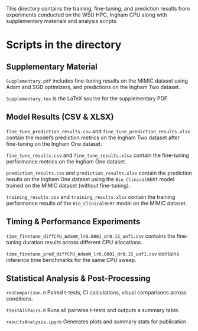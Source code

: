 This directory contains the training, fine-tuning, and prediction results from experiments conducted on the WSU HPC, Ingham CPU along with supplementary materials and analysis scripts.

# Scripts in the directory


## Supplementary Material

`Supplementary.pdf` includes fine-tuning results on the MIMIC dataset using Adam and SGD optimizers, and predictions on the Ingham Two dataset.

`Supplementary.tex` is the LaTeX source for the supplementary PDF. 

## Model Results (CSV & XLSX)

`fine_tune_prediction_results.csv` and `fine_tune_prediction_results.xlsx` contain the model’s prediction metrics on the Ingham Two dataset after fine-tuning on the Ingham One dataset.

`fine_tune_results.csv` and `fine_tune_results.xlsx` contain the fine-tuning performance metrics on the Ingham One dataset.

`prediction_results.csv` and `prediction_results.xlsx` contain the prediction results on the Ingham One dataset using the $\texttt{Bio\_ClinicalBERT}$ model trained on the MIMIC dataset (without fine-tuning).

`training_results.csv` and `training_results.xlsx` contain the training performance results of the $\texttt{Bio\_ClinicalBERT}$ model on the MIMIC dataset.


## Timing & Performance Experiments

`time_finetune_diffCPU_AdamW_lr0.0001_dr0.15_unf1.csv` contains the fine-tuning duration results across different CPU allocations.

`time_finetune_pred_diffCPU_AdamW_lr0.0001_dr0.15_unf1.csv` contains inference time benchmarks for the same CPU sweep. 



## Statistical Analysis & Post-Processing

`resComparison.R` Paired t-tests, CI calculations, visual comparisons across conditions.

`ttestAllPairs.R` Runs all pairwise t-tests and outputs a summary table. 

`resultsAnalysis.ipynb`  Generates plots and summary stats for publication. 
